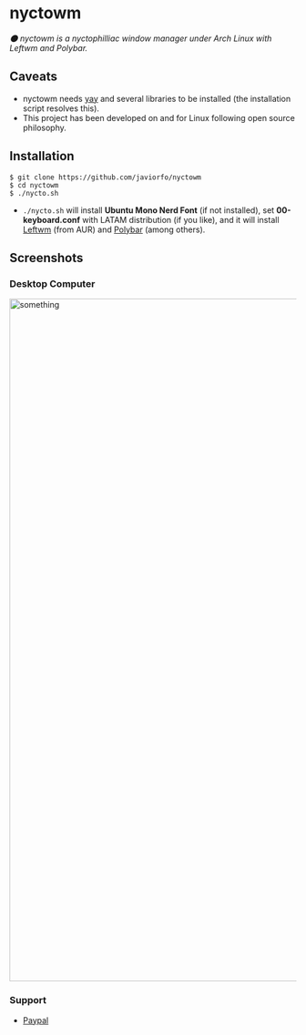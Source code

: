 # nyctowm
*:new_moon: nyctowm is a nyctophilliac window manager under Arch Linux with Leftwm and Polybar.*

## Caveats
- nyctowm needs [yay](https://github.com/Jguer/yay) and several libraries to be installed (the installation script resolves this). 
- This project has been developed on and for Linux following open source philosophy.

## Installation
```console
$ git clone https://github.com/javiorfo/nyctowm
$ cd nyctowm
$ ./nycto.sh
```
- `./nycto.sh` will install **Ubuntu Mono Nerd Font** (if not installed), set **00-keyboard.conf** with LATAM distribution (if you like), and it will install [Leftwm](https://github.com/leftwm/leftwm) (from AUR) and [Polybar](https://github.com/polybar/polybar) (among others).

## Screenshots
### Desktop Computer

<img src="https://github.com/javiorfo/img/blob/master/nyctowm/nyctowm.png?raw=true" alt="something" style="width:1200px;"/>

### Support
- [Paypal](https://www.paypal.com/donate/?hosted_button_id=9BFAD3RVEZNQ2)
